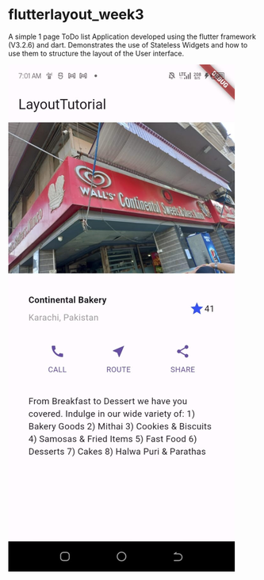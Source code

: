 # flutterlayout_week3

A simple 1 page ToDo list Application developed using the flutter framework (V3.2.6) and dart. Demonstrates the use of Stateless Widgets and how to use them to structure the layout of the User interface.

![alt text](assets/b07235a7-f570-42d1-8e03-a3aa7eb58ef3.jpg)
